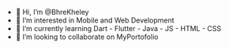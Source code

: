 - 👋 Hi, I’m @BhreKheley
- 👀 I’m interested in Mobile and Web Development
- 🌱 I’m currently learning Dart - Flutter - Java - JS - HTML - CSS
- 💞️ I’m looking to collaborate on MyPortofolio
